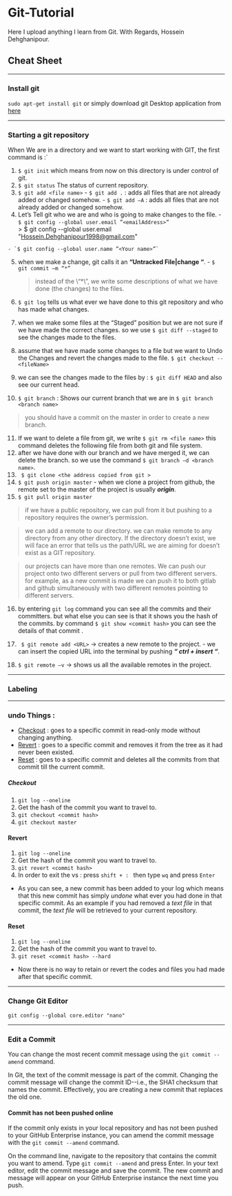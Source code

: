 # Git-Tutorial

Here I upload anything I learn from Git.
With Regards,
Hossein Dehghanipour.
## Cheat Sheet

<hr/>

### Install git
`sudo apt-get install git`
or simply download git Desktop application from [here](https://desktop.github.com/)

<hr/>

### Starting a git repository
When We are in a directory and we want to start working with GIT, the first command is :`

  1. `$ git init`  which means from now on this directory is under control of git.
  2. `$ git status` The status of current repository.
  3. `$ git add <file name>`
    - `$ git add .` : adds all files that are not already added or changed somehow.
    - `$ git add –A` :  adds all files that are not already added or changed somehow.
  4. Let’s Tell git who we are and who is going to make changes to the file.
    - `$ git config --global user.email ”<emailAddress>”`  
    > $ git config --global user.email "Hossein.Dehghanipour1998@gmail.com"

    - `$ git config --global user.name ”<Your name>”`
  5. when we make a change, git calls it an __“Untracked File|change “__.
    - `$ git commit –m “*”`
     > instead of the \“\*\”, we write some descriptions of what we have done (the changes) to the files.

  6. `$ git log` tells us what ever we have done to this git repository and who has made what changes.
  7. when we make some files at the “Staged” position but we are not sure if we have made the correct changes. so we use `$ git diff --staged` to see the changes made to the files.  
  8. assume that we have made some changes to a file but we want to Undo the Changes and revert the changes made to the file. `$ git checkout -- <fileName>`
  9. we can see the changes made to the files by : `$ git diff HEAD` and also see our current head.
  10. `$ git branch` : Shows our current branch that we are in `$ git branch <branch name>`
> you should have a commit on the master in order to create a new branch.

  11. If we want to delete a file from git, we write `$ git rm <file name>` this command deletes the following file from both git and file system.
  12. after we have done with our branch and we have merged it, we can delete the branch. so we use the command `$ git branch –d <branch name>`.
  13. ` $ git clone <the address copied from git >`
  14. `$ git push origin master`
    - when we clone a project from github, the remote set to the master of the project is usually ___origin___.
  15. `$ git pull origin master`
  > if we have a public repository, we can pull from it but pushing to a repository requires the owner’s permission.

  >  we can add a remote to our directory. we can make remote to any directory from any other directory. If the directory doesn’t exist, we will face an error that tells us the path/URL we are aiming for doesn’t exist as a GIT repository.

  > our projects can have more than one remotes. We can push our project onto two different servers or pull from two different servers. for example, as a new commit is made we can push it to both gitlab and github simultaneously with two different remotes pointing to different servers.

  16. by entering `git log` command you can see all the commits and their committers. but what else you can see is that it shows you the hash of the commits. by command `$ git show <commit hash>` you can see the details of that commit .

  17. ` $ git remote add <URL>` -> creates a new remote to the project.
    -  we can insert the copied URL into the terminal by pushing ___“ ctrl + insert “___.
  18. `$ git remote –v` -> shows us all the available remotes in the project.

<hr/>

### Labeling


<hr/>

### undo Things :
  - [Checkout](https://github.com/hosseindehghanipour1998/Git-Tutorial#checkout) : goes to a specific commit in read-only mode without changing anything.
  - [Revert](https://github.com/hosseindehghanipour1998/Git-Tutorial#revert) : goes to a specific commit and removes it from the tree as it had never been existed.
  - [Reset](https://github.com/hosseindehghanipour1998/Git-Tutorial#reset) : goes to a specific commit and deletes all the commits from that commit till the current commit.


##### Checkout
1. `git log --oneline`
2.  Get the hash of the commit you want to travel to.
3.  `git checkout <commit hash>`
4.  `git checkout master `

#### Revert
1. `git log --oneline`
2.  Get the hash of the commit you want to travel to.
3.  `git revert <commit hash>`
4.  In order to exit the vs : press `shift + : ` then type `wq` and press `Enter`
  *  As you can see, a new commit has been added to your log which means that this new commit has simply _undone_ what ever you had done in that specific commit. As an example if you had removed a  _text file_  in that commit, the _text file_ will be retrieved to your current repository.


#### Reset
1. `git log --oneline`
2.  Get the hash of the commit you want to travel to.
3.  `git reset <commit hash> --hard`
  *  Now there is no way to retain or revert the codes and files you had made after that specific commit.

<hr/>

### Change Git Editor
`git config --global core.editor "nano" `

<hr/>

### Edit a Commit
You can change the most recent commit message using the `git commit --amend` command.

In Git, the text of the commit message is part of the commit. Changing the commit message will change the commit ID--i.e., the SHA1 checksum that names the commit. Effectively, you are creating a new commit that replaces the old one.

#### Commit has not been pushed online
If the commit only exists in your local repository and has not been pushed to your GitHub Enterprise instance, you can amend the commit message with the `git commit --amend` command.

On the command line, navigate to the repository that contains the commit you want to amend.
Type `git commit --amend` and press Enter.
In your text editor, edit the commit message and save the commit.
The new commit and message will appear on your GitHub Enterprise instance the next time you push.
